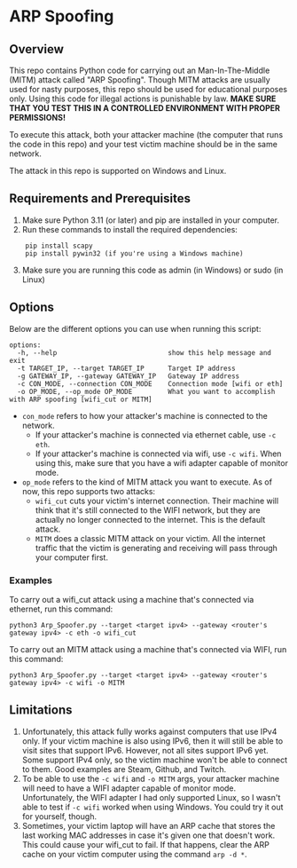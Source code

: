 # ARP Spoofing
## Overview
This repo contains Python code for carrying out an Man-In-The-Middle (MITM) attack called "ARP Spoofing". Though MITM attacks are usually used for nasty purposes, this repo should be used for educational purposes only. Using this code for illegal actions is punishable by law. <strong> MAKE SURE THAT YOU TEST THIS IN A CONTROLLED ENVIRONMENT WITH PROPER PERMISSIONS!</strong> 
<br>

To execute this attack, both your attacker machine (the computer that runs the code in this repo) and your test victim machine should be in the same network. 

The attack in this repo is supported on Windows and Linux.

## Requirements and Prerequisites
1. Make sure Python 3.11 (or later) and pip are installed in your computer.
2. Run these commands to install the required dependencies:
```
    pip install scapy
    pip install pywin32 (if you're using a Windows machine)
```
3. Make sure you are running this code as admin (in Windows) or sudo (in Linux)

## Options
Below are the different options you can use when running this script:
```
options:
  -h, --help                            show this help message and exit
  -t TARGET_IP, --target TARGET_IP      Target IP address
  -g GATEWAY_IP, --gateway GATEWAY_IP   Gateway IP address
  -c CON_MODE, --connection CON_MODE    Connection mode [wifi or eth]
  -o OP_MODE, --op_mode OP_MODE         What you want to accomplish with ARP spoofing [wifi_cut or MITM]
```
* `con_mode` refers to how your attacker's machine is connected to the network. 
    * If your attacker's machine is connected via ethernet cable, use `-c eth`. 
    * If your attacker's machine is connected via wifi, use `-c wifi`. When using this, make sure that you have a wifi adapter capable of monitor mode.
* `op_mode` refers to the kind of MITM attack you want to execute. As of now, this repo supports two attacks:
     * `wifi_cut` cuts your victim's internet connection. Their machine will think that it's still connected to the WIFI network, but they are actually no longer connected to the internet. This is the default attack.
     * `MITM` does a classic MITM attack on your victim. All the internet traffic that the victim is generating and receiving will pass through your computer first.

### Examples
To carry out a wifi_cut attack using a machine that's connected via ethernet, run this command:
```
python3 Arp_Spoofer.py --target <target ipv4> --gateway <router's gateway ipv4> -c eth -o wifi_cut
```

To carry out an MITM attack using a machine that's connected via WIFI, run this command:
```
python3 Arp_Spoofer.py --target <target ipv4> --gateway <router's gateway ipv4> -c wifi -o MITM
```

## Limitations
1. Unfortunately, this attack fully works against computers that use IPv4 only. If your victim machine is also using IPv6, then it will still be able to visit sites that support IPv6. However, not all sites support IPv6 yet. Some support IPv4 only, so the victim machine won't be able to connect to them. Good examples are Steam, Github, and Twitch.
2. To be able to use the `-c wifi` and `-o MITM` args, your attacker machine will need to have a WIFI adapter capable of monitor mode. Unfortunately, the WIFI adapter I had only supported Linux, so I wasn't able to test if `-c wifi` worked when using Windows. You could try it out for yourself, though.
3. Sometimes, your victim laptop will have an ARP cache that stores the last working MAC addresses in case it's given one that doesn't work. This could cause your wifi_cut to fail. If that happens, clear the ARP cache on your victim computer using the command `arp -d *`.
